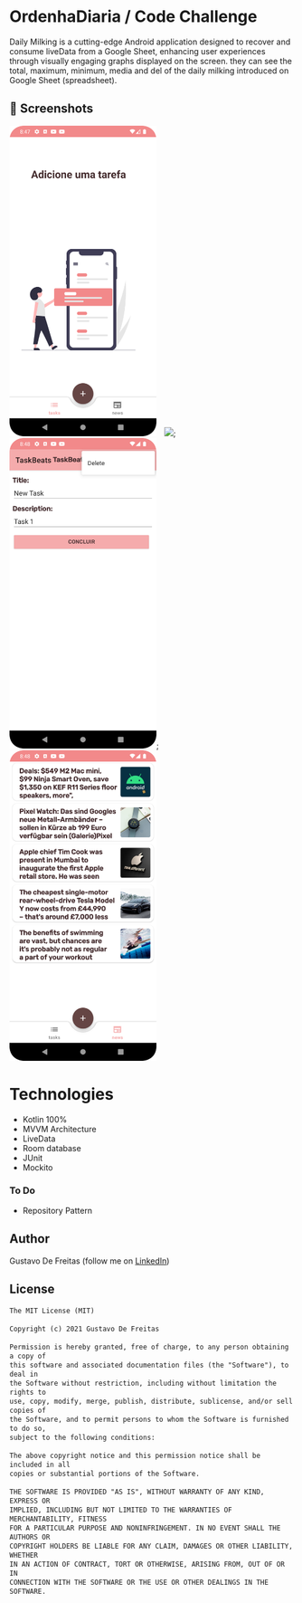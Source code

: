 # OrdenhaDiaria / Code Challenge

Daily Milking is a cutting-edge Android application designed to recover and consume liveData from a Google Sheet, enhancing user experiences through visually engaging graphs displayed on the screen. they can see the total, maximum, minimum, media and del of the daily milking introduced on Google Sheet (spreadsheet).

## :camera_flash: Screenshots
<!-- You can add more screenshots here if you like -->
<img src="/result/taskbeats.png" width="260">&emsp;<img src="/result/taskbeats2.png" width="260">; <img src="/result/taskbeats3.png" width="260">; <img src="/result/taskbeats4.png" width="260">

# Technologies
* Kotlin 100%
* MVVM Architecture
* LiveData
* Room database
* JUnit
* Mockito

### To Do
* Repository Pattern

## Author

Gustavo De Freitas (follow me on [LinkedIn](https://www.linkedin.com/in/gustavo-de-freitas/))

## License
```
The MIT License (MIT)

Copyright (c) 2021 Gustavo De Freitas

Permission is hereby granted, free of charge, to any person obtaining a copy of
this software and associated documentation files (the "Software"), to deal in
the Software without restriction, including without limitation the rights to
use, copy, modify, merge, publish, distribute, sublicense, and/or sell copies of
the Software, and to permit persons to whom the Software is furnished to do so,
subject to the following conditions:

The above copyright notice and this permission notice shall be included in all
copies or substantial portions of the Software.

THE SOFTWARE IS PROVIDED "AS IS", WITHOUT WARRANTY OF ANY KIND, EXPRESS OR
IMPLIED, INCLUDING BUT NOT LIMITED TO THE WARRANTIES OF MERCHANTABILITY, FITNESS
FOR A PARTICULAR PURPOSE AND NONINFRINGEMENT. IN NO EVENT SHALL THE AUTHORS OR
COPYRIGHT HOLDERS BE LIABLE FOR ANY CLAIM, DAMAGES OR OTHER LIABILITY, WHETHER
IN AN ACTION OF CONTRACT, TORT OR OTHERWISE, ARISING FROM, OUT OF OR IN
CONNECTION WITH THE SOFTWARE OR THE USE OR OTHER DEALINGS IN THE SOFTWARE.
```
